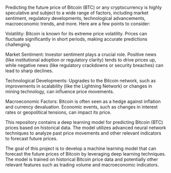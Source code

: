Predicting the future price of Bitcoin (BTC) or any cryptocurrency is highly speculative and subject to a wide range of factors, including market sentiment, regulatory developments, technological advancements, macroeconomic trends, and more. Here are a few points to consider:

  Volatility: Bitcoin is known for its extreme price volatility. Prices can fluctuate significantly in short periods, making accurate predictions challenging.

  Market Sentiment: Investor sentiment plays a crucial role. Positive news (like institutional adoption or regulatory clarity) tends to drive prices up, while negative news (like regulatory crackdowns or security breaches) can lead to sharp declines.

  Technological Developments: Upgrades to the Bitcoin network, such as improvements in scalability (like the Lightning Network) or changes in mining technology, can influence price movements.

  Macroeconomic Factors: Bitcoin is often seen as a hedge against inflation and currency devaluation. Economic events, such as changes in interest rates or geopolitical tensions, can impact its price.


  This repository contains a deep learning model for predicting Bitcoin (BTC) prices based on historical data. The model utilizes advanced neural network techniques to analyze past price movements and other relevant indicators to forecast future prices.

The goal of this project is to develop a machine learning model that can forecast the future prices of Bitcoin by leveraging deep learning techniques. The model is trained on historical Bitcoin price data and potentially other relevant features such as trading volume and macroeconomic indicators.
